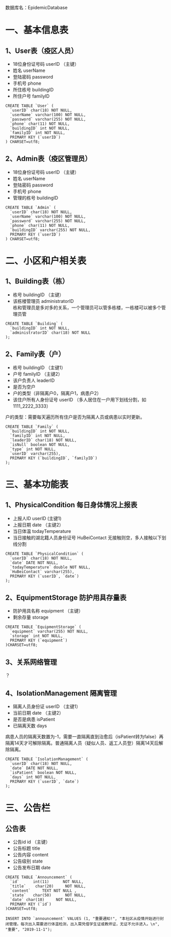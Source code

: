 数据库名：EpidemicDatabase
# 一、基本信息表
## 1、User表（疫区人员）
+ 18位身份证号码 userID （主键）  
+ 姓名 userName  
+ 登陆密码 password  
+ 手机号 phone    
+ 所住栋号 buildingID  
+ 所住户号 familyID  
```
CREATE TABLE `User` (
  `userID` char(18) NOT NULL, 
  `userName` varchar(100) NOT NULL,
  `password` varchar(255) NOT NULL,
  `phone` char(11) NOT NULL,
  `buildingID` int NOT NULL, 
  `familyID` int NOT NULL, 
  PRIMARY KEY (`userID`) 
) CHARSET=utf8;
```

## 2、Admin表（疫区管理员）
+ 18位身份证号码 userID （主键）  
+ 姓名 userName  
+ 登陆密码 password  
+ 手机号 phone    
+ 管理的栋号 buildingID  
```
CREATE TABLE `Admin` (
  `userID` char(18) NOT NULL, 
  `userName` varchar(100) NOT NULL,
  `password` varchar(255) NOT NULL,
  `phone` char(11) NOT NULL,
  `buildingID` varchar(255) NOT NULL, 
  PRIMARY KEY (`userID`) 
) CHARSET=utf8;
```

# 二、小区和户相关表
## 1、Building表（栋）
+ 栋号 buildingID （主键）
+ 该栋楼管理员 administratorID  
栋和管理员是多对多的关系，一个管理员可以管多栋楼，一栋楼可以被多个管理员管
```
CREATE TABLE `Building` (
  `buildingID` int NOT NULL, 
  `administratorID` char(18) NOT NULL
);
```

## 2、Family表（户）
+ 栋号 buildingID （主键1）
+ 户号 familyID （主键2）
+ 该户负责人 leaderID
+ 是否为空户
+ 户的类型（非隔离户0，隔离户1，病患户2）
+ 该住户所有人身份证号 userID （多人居住在一户用下划线分割，如1111_2222_3333）

户的类型：需要每天遍历所有住户是否为隔离人员或病患以实时更新。
```
CREATE TABLE `Family` (
  `buildingID` int NOT NULL, 
  `familyID` int NOT NULL, 
  `leaderID` char(18) NOT NULL,
  `isNull` boolean NOT NULL,
  `type` int NOT NULL,
  `userID` varchar(255),
  PRIMARY KEY (`buildingID`, `familyID`) 
);
```

# 三、基本功能表
## 1、PhysicalCondition 每日身体情况上报表
+ 上报人ID userID (主键1)
+ 上报日期 date （主键2）
+ 当日体温 todayTemperature
+ 当日接触的湖北籍人员身份证号 HuBeiContact  无接触则空，多人接触以下划线分割  
```
CREATE TABLE `PhysicalCondition` (
  `userID` char(18) NOT NULL,
  `date` DATE NOT NULL, 
  `todayTemperature` double NOT NULL,
  `HuBeiContact` varchar(255),
  PRIMARY KEY (`userID`, `date`) 
);
```

## 2、EquipmentStorage 防护用具存量表
+ 防护用具名称 equipment （主键）
+ 剩余存量 storage
```
CREATE TABLE `EquipmentStorage` (
  `equipment` varchar(255) NOT NULL,
  `storage` int NOT NULL, 
  PRIMARY KEY (`equipment`) 
)CHARSET=utf8;
```

## 3、关系网络管理
？

## 4、IsolationManagement  隔离管理
+ 隔离人员身份证 userID （主键1）
+ 当前日期 date （主键2）
+ 是否是病患 isPatient
+ 已隔离天数 days

病患人员的隔离天数置为-1，需要一直隔离直到治愈后（isPatient转为false）再隔离14天才可解除隔离。普通隔离人员（疑似人员、返工人员登）隔离14天后解除隔离。
```
CREATE TABLE `IsolationManagement` (
  `userID` char(18) NOT NULL,
  `date` DATE NOT NULL,
  `isPatient` boolean NOT NULL,
  `days` int NOT NULL, 
  PRIMARY KEY (`userID`, `date`) 
);
```

# 三、公告栏
## 公告表
+ 公告id id （主键）
+ 公告标题 title
+ 公告内容 content
+ 公告级别 state
+ 公告发布日期 date
```
CREATE TABLE `Announcement` (
  `id`      int(11)      NOT NULL, 
  `title`    char(20)     NOT NULL,
  `content`     TEXT NOT NULL ,
  `state`   char(50)      NOT NULL,
  `date` char(10)     NOT NULL,
  PRIMARY KEY (`id`) 
)CHARSET=utf8;

INSERT INTO `announcement` VALUES (1, "重要通知!", "本社区从疫情开始进行封闭管理。每次出入需要进行体温检测，出入需凭借学生证或教师证，无证不允许进入。\n", "重要", "2019-11-1");
```
